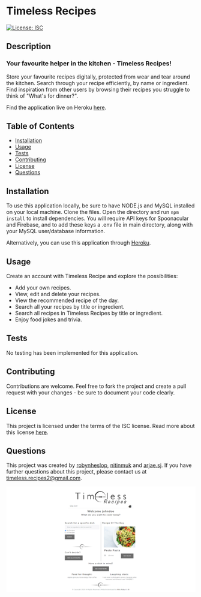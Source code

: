 # Timeless Recipes
[![License: ISC](https://img.shields.io/badge/License-ISC-blue.svg)](https://opensource.org/licenses/ISC)

## Description
### Your favourite helper in the kitchen - Timeless Recipes! 

Store your favourite recipes digitally, protected from wear and tear around the kitchen. Search through your recipe efficiently, by name or ingredient. Find inspiration from other users by browsing their recipes you struggle to think of "What's for dinner?". 

Find the application live on Heroku [here](https://fast-reaches-40282.herokuapp.com/).

## Table of Contents
* [Installation](#installation)
* [Usage](#usage)
* [Tests](#tests)
* [Contributing](#contributing)
* [License](#license)
* [Questions](#questions)

## Installation
To use this application locally, be sure to have NODE.js and MySQL installed on your local machine. Clone the files. Open the directory and run `npm install` to install dependencies. You will require API keys for Spoonacular and Firebase, and to add these keys a .env file in main directory, along with your MySQL user/database information. 

Alternatively, you can use this application through [Heroku](https://fast-reaches-40282.herokuapp.com/).

## Usage

Create an account with Timeless Recipe and explore the possibilities:

* Add your own recipes.
* View, edit and delete your recipes.
* View the recommended recipe of the day.
* Search all your recipes by title or ingredient.
* Search all recipes in Timeless Recipes by title or ingredient.
* Enjoy food jokes and trivia. 



## Tests
No testing has been implemented for this application. 
## Contributing
Contributions are welcome. Feel free to fork the project and create a pull request with your changes - be sure to document your code clearly. 
## License
This project is licensed under the terms of the ISC license. Read more about this license [here](https://opensource.org/licenses/ISC).
## Questions
This project was created by [robynheslop](https://github.com/robynheslop), [nitinmuk](https://github.com/https://github.com/nitinmuk) and [arjae.sj](https://github.com/arjaesj). If you have further questions about this project, please contact us at [timeless.recipes2@gmail.com](timeless.recipes2@gmail.com).

![user-dashboard](public/images/user-dashboard.png)
